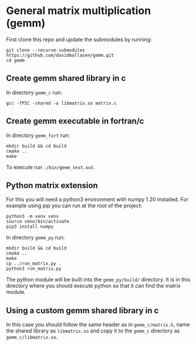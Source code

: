 # General matrix multiplication (gemm)

First clone this repo and update the submodules by running:

~~~
git clone --recurse-submodules https://github.com/davidmallasen/gemm.git
cd gemm
~~~

## Create gemm shared library in c

In directory `gemm_c` run:

~~~
gcc -fPIC -shared -o libmatrix.so matrix.c
~~~

## Create gemm executable in fortran/c

In directory `gemm_fort` run:

~~~
mkdir build && cd build
cmake ..
make
~~~

To execute run `./bin/gemm_test.out`.

## Python matrix extension

For this you will need a python3 environment with numpy 1.20 installed. For example using pip you can run at the root of the project:

~~~
python3 -m venv venv
source venv/bin/activate
pip3 install numpy
~~~

In directory `gemm_py` run:

~~~
mkdir build && cd build
cmake ..
make
cp ../run_matrix.py .
python3 run_matrix.py
~~~

The python module will be built into the `gemm_py/build/` directory. It is in this directory where you should execute python so that it can find the matrix module.

## Using a custom gemm shared library in c

In this case you should follow the same header as in `gemm_c/matrix.h`, name the shared library as `libmatrix.so` and copy it to the `gemm_c` directory as `gemm_c/libmatrix.so`.
